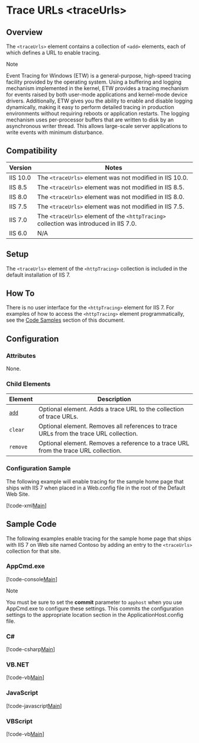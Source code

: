 Trace URLs &lt;traceUrls&gt;
====================
<a id="001"></a>
## Overview

The `<traceUrls>` element contains a collection of `<add>` elements, each of which defines a URL to enable tracing.

> [!NOTE]
> Event Tracing for Windows (ETW) is a general-purpose, high-speed tracing facility provided by the operating system. Using a buffering and logging mechanism implemented in the kernel, ETW provides a tracing mechanism for events raised by both user-mode applications and kernel-mode device drivers. Additionally, ETW gives you the ability to enable and disable logging dynamically, making it easy to perform detailed tracing in production environments without requiring reboots or application restarts. The logging mechanism uses per-processor buffers that are written to disk by an asynchronous writer thread. This allows large-scale server applications to write events with minimum disturbance.

<a id="002"></a>
## Compatibility

| Version | Notes |
| --- | --- |
| IIS 10.0 | The `<traceUrls>` element was not modified in IIS 10.0. |
| IIS 8.5 | The `<traceUrls>` element was not modified in IIS 8.5. |
| IIS 8.0 | The `<traceUrls>` element was not modified in IIS 8.0. |
| IIS 7.5 | The `<traceUrls>` element was not modified in IIS 7.5. |
| IIS 7.0 | The `<traceUrls>` element of the `<httpTracing>` collection was introduced in IIS 7.0. |
| IIS 6.0 | N/A |

<a id="003"></a>
## Setup

The `<traceUrls>` element of the `<httpTracing>` collection is included in the default installation of IIS 7.

<a id="004"></a>
## How To

There is no user interface for the `<httpTracing>` element for IIS 7. For examples of how to access the `<httpTracing>` element programmatically, see the [Code Samples](#006) section of this document.

<a id="005"></a>
## Configuration

### Attributes

None.

### Child Elements

| Element | Description |
| --- | --- |
| [`add`](https://www.iis.net/configreference/system.webserver/httptracing/traceurls/add) | Optional element. Adds a trace URL to the collection of trace URLs. |
| `clear` | Optional element. Removes all references to trace URLs from the trace URL collection. |
| `remove` | Optional element. Removes a reference to a trace URL from the trace URL collection. |

### Configuration Sample

The following example will enable tracing for the sample home page that ships with IIS 7 when placed in a Web.config file in the root of the Default Web Site.

[!code-xml[Main](index/samples/sample1.xml)]

<a id="006"></a>
## Sample Code

The following examples enable tracing for the sample home page that ships with IIS 7 on Web site named Contoso by adding an entry to the `<traceUrls>` collection for that site.

### AppCmd.exe

[!code-console[Main](index/samples/sample2.cmd)]

> [!NOTE]
> You must be sure to set the **commit** parameter to `apphost` when you use AppCmd.exe to configure these settings. This commits the configuration settings to the appropriate location section in the ApplicationHost.config file.

### C#

[!code-csharp[Main](index/samples/sample3.cs)]

### VB.NET

[!code-vb[Main](index/samples/sample4.vb)]

### JavaScript

[!code-javascript[Main](index/samples/sample5.js)]

### VBScript

[!code-vb[Main](index/samples/sample6.vb)]